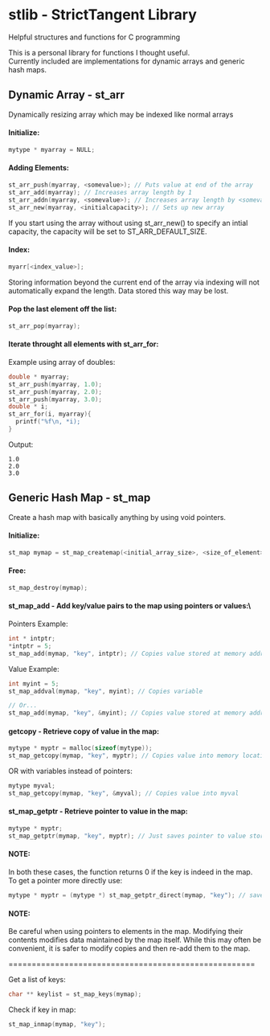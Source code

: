 # stlib - StrictTangent Library
Helpful structures and functions for C programming

This is a personal library for functions I thought useful.\
Currently included are implementations for dynamic arrays and generic hash maps.

## Dynamic Array - st_arr 

Dynamically resizing array which may be indexed like normal arrays


#### Initialize:
```c
mytype * myarray = NULL;
```
#### Adding Elements:
```c
st_arr_push(myarray, <somevalue>); // Puts value at end of the array
st_arr_add(myarray); // Increases array length by 1 
st_arr_addn(myarray, <somevalue>); // Increases array length by <somevalue>
st_arr_new(myarray, <initialcapacity>); // Sets up new array
```

If you start using the array without using st_arr_new() to specify an intial capacity, the capacity will be set to ST_ARR_DEFAULT_SIZE.

#### Index:
```c
myarr[<index_value>];
```
Storing information beyond the current end of the array via indexing will not automatically expand the length. Data stored this way may be lost.

#### Pop the last element off the list:
```c
st_arr_pop(myarray);
```
#### Iterate throught all elements with st_arr_for:
Example using array of doubles:
```c
double * myarray;
st_arr_push(myarray, 1.0);
st_arr_push(myarray, 2.0);
st_arr_push(myarray, 3.0);
double * i;
st_arr_for(i, myarray){
  printf("%f\n, *i);
}
```
Output:
```
1.0
2.0
3.0
```



## Generic Hash Map - st_map

Create a hash map with basically anything by using void pointers. 

#### Initialize:
```c
st_map mymap = st_map_createmap(<initial_array_size>, <size_of_element>);
```
#### Free:
```c
st_map_destroy(mymap);
```

#### st_map_add - Add key/value pairs to the map using pointers or values:\\
Pointers Example:
```c
int * intptr;
*intptr = 5;
st_map_add(mymap, "key", intptr); // Copies value stored at memory address
```
Value Example:
```c
int myint = 5;
st_map_addval(mymap, "key", myint); // Copies variable

// Or...
st_map_add(mymap, "key", &myint); // Copies value stored at memory address
```
#### getcopy - Retrieve copy of value in the map:
```c
mytype * myptr = malloc(sizeof(mytype));
st_map_getcopy(mymap, "key", myptr); // Copies value into memory location myptr
```
OR with variables instead of pointers:
```c
mytype myval;
st_map_getcopy(mymap, "key", &myval); // Copies value into myval
```
#### st_map_getptr - Retrieve pointer to value in the map:
```c
mytype * myptr;
st_map_getptr(mymap, "key", myptr); // Just saves pointer to value stored in the map
```
#### NOTE: 
In both these cases, the function returns 0 if the key is indeed in the map. To get a pointer more directly use:
```c
mytype * myptr = (mytype *) st_map_getptr_direct(mymap, "key"); // saves pointer to value stored in map
```
#### NOTE: 
Be careful when using pointers to elements in the map. Modifying their contents modifies data maintained by the map itself. While this may often be convenient, it is safer to modify copies and then re-add them to the map.

=====================================================

Get a list of keys:
```c
char ** keylist = st_map_keys(mymap);
```
Check if key in map:
```c
st_map_inmap(mymap, "key");
```
